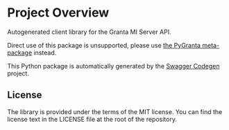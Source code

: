 # Project Overview

Autogenerated client library for the Granta MI Server API.

Direct use of this package is unsupported, please use [the PyGranta meta-package](https://grantami.docs.pyansys.com) instead.

This Python package is automatically generated by the [Swagger Codegen](https://github.com/swagger-api/swagger-codegen) project.


## License

The library is provided under the terms of the MIT license. You can find
the license text in the LICENSE file at the root of the repository.

